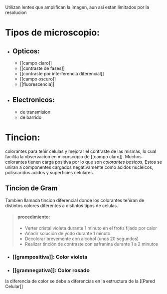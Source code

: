 Utilizan lentes que amplifican la imagen, aun asi estan limitados por la resolucion

# Tipos de microscopio:
- ## Opticos:
     - [[campo claro]]
     - [[contraste de fases]]
     - [[contraste por interferencia diferencial]] 
     - [[campo oscuro]]
     - [[fluorescencia]]
- ## Electronicos:
     - de transmision
     - de barrido

# Tincion:
colorantes para teñir celulas y mejorar el contraste de las mismas, lo cual facilita la observacion en microscopio de [[campo claro]]. Muchos colorantes tienen carga positiva por lo que son *colorantes basicos*, Estos se uniran a componentes cargados negativamente como acidos nucleicos, poliscaridos acidos y superficies celulares.

## Tincion de Gram
Tambien llamada tincion diferencial donde los colorantes teñiran de distintos colores diferentes a distintos tipos de celulas.
> #### procedimiento: 
> - Verter cristal violeta durante 1 minuto en el frotis fijado por calor
> - Añadir solución de yodo durante 1 minuto
> - Decolorar brevemente con alcohol (unos 20 segundos)
> - Realizar tinción de contraste con safranina durante 1 a 2 minutos

- ### [[grampositiva]]: Color violeta 
- ### [[gramnegativa]]: Color rosado
la diferencia de color se debe a diferencias en la estructura de la [[Pared Celular]] 